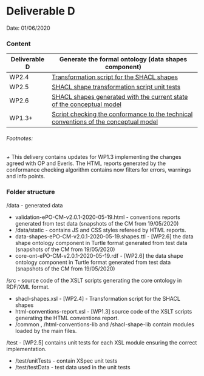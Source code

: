 # Deliverable D

Date: 01/06/2020

### Content 

| Deliverable D | Generate the formal ontology (data shapes component)	|
|--------	|-----------------------------------------------------------------------------------------------------------------------------	|
| WP2.4 	| [Transformation script for the SHACL shapes](src/shacl-shapes.xsl) 	|
| WP2.5 	| [SHACL shape transformation script unit tests](test/test-shacl-shape-lib) 	|
| WP2.6 	| [SHACL shapes generated with the current state of the conceptual model](data/data-shapes-ePO-CM-v2.0.1-2020-05-19.shapes.rdf) 	|
| WP1.3+ 	| [Script checking the conformance to the technical conventions of the conceptual model](src/html-conventions-report.xsl) 	|

###### Footnotes:
_+_ This delivery contains updates for WP1.3 implementing the changes agreed with OP and Everis. The HTML reports generated by the conformance checking algorithm contains now filters for errors, warnings and info points.  

### Folder structure

/data - generated data  
* validation-ePO-CM-v2.0.1-2020-05-19.html - conventions reports generated from test data (snapshots of the CM from 19/05/2020) 
* /data/static - contains JS and CSS styles refereed by HTML reports.
* data-shapes-ePO-CM-v2.0.1-2020-05-19.shapes.ttl - [WP2.6] the data shape ontology component in Turtle format generated from test data (snapshots of the CM from 19/05/2020)  
* core-ont-ePO-CM-v2.0.1-2020-05-19.rdf - [WP2.6] the data shape ontology component in Turtle format generated from test data (snapshots of the CM from 19/05/2020)

/src - source code of the XSLT scripts generating the core ontology in RDF/XML format. 
* shacl-shapes.xsl - [WP2.4] - Transformation script for the SHACL shapes
* html-conventions-report.xsl - [WP1.3] source code of the XSLT scripts generating the HTML conventions report.
* /common , /html-conventions-lib and /shacl-shape-lib contain modules loaded by the main files. 

/test - [WP2.5] contains unit tests for each XSL module ensuring the correct implementation.
* /test/unitTests - contain XSpec unit tests
* /test/testData - test data used in the unit tests
